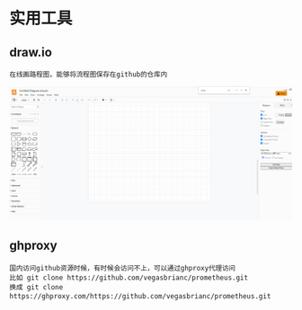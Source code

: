 
# 实用工具

## draw.io
```
在线画路程图，能够将流程图保存在github的仓库内
```
![](.util_images/a0c5017b.png)

## ghproxy
```
国内访问github资源时候，有时候会访问不上，可以通过ghproxy代理访问
比如 git clone https://github.com/vegasbrianc/prometheus.git 
换成 git clone https://ghproxy.com/https://github.com/vegasbrianc/prometheus.git
```
